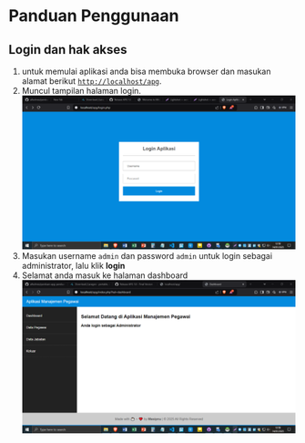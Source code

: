 # **Panduan Penggunaan** 

## Login dan hak akses

1. untuk memulai aplikasi anda bisa membuka browser dan masukan alamat berikut [`http://localhost/apg`](http://localhost/apg).
2. Muncul tampilan halaman login.
   ![login](images/login.png)
3. Masukan username `admin` dan password `admin` untuk login sebagai administrator, lalu klik **login**
4. Selamat anda masuk ke halaman dashboard
    ![dashboard](images/Dashboard.png)

